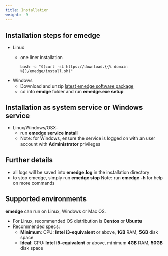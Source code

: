 ```yaml
---
title: Installation
weight: -9
---
```

## Installation steps for emedge
  - Linux
    - one liner installation

          bash -c "$(curl -sL https://download.{{% domain %}}/emedge/install.sh)"

  - Windows
    - Download and unzip <a href="https://download.{{% domain %}}/emedge/emedge-latest.zip" target="_blank">latest emedge software package</a>
    - cd into **emdge** folder and run **emedge.exe setup**

## Installation as system service or Windows service
  - Linux/Windows/OSX:
    - run **emedge service install**
    - Note: for Windows, ensure the service is logged on with an user account with **Administrator** privileges

## Further details
  - all logs will be saved into **emedge.log** in the installation directory
  - to stop emedge, simply run **emedge stop**
  Note: run **emedge -h** for help on more commands

## Supported environments
**emedge** can run on Linux, Windows or Mac OS.
  - For Linux, recommended OS distribution is **Centos** or **Ubuntu**
  - Recommended specs:
    * **Minimum**: CPU: **Intel i3-equivalent** or above, **1GB** RAM, **5GB** disk space
    * **Ideal**:   CPU: **Intel i5-equivalent** or above, minimum **4GB** RAM, **50GB** disk space

